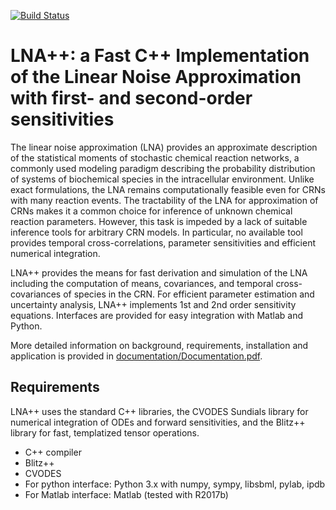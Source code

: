 [![Build Status](https://travis-ci.org/ICB-DCM/LNAplusplus.svg?branch=master)](https://travis-ci.org/ICB-DCM/LNAplusplus)

# LNA++: a Fast C++ Implementation of the Linear Noise Approximation with first- and second-order sensitivities

The linear noise approximation (LNA) provides an approximate description of the statistical moments of stochastic chemical reaction networks, a commonly used modeling paradigm describing the probability distribution of systems of biochemical species in the intracellular environment. Unlike exact formulations, the LNA remains computationally feasible even for CRNs with many reaction events. The tractability of the LNA for approximation of CRNs makes it a common choice for inference of unknown chemical reaction parameters. However, this task is impeded by a lack of suitable inference tools for arbitrary CRN models. In particular, no available tool provides temporal cross-correlations, parameter sensitivities and efficient numerical integration.

LNA++ provides the means for fast derivation and simulation of the LNA including the computation of means, covariances, and temporal cross-covariances of species in the CRN. For efficient parameter estimation and uncertainty analysis, LNA++ implements 1st and 2nd order sensitivity equations. Interfaces are provided for easy integration with Matlab and Python.

More detailed information on background, requirements, installation and application is provided in [documentation/Documentation.pdf](documentation/Documentation.pdf).


## Requirements
LNA++ uses the standard C++ libraries, the CVODES Sundials library for numerical integration of ODEs and forward sensitivities, and the Blitz++ library for fast, templatized tensor operations.  

- C++ compiler
- Blitz++
- CVODES
- For python interface: Python 3.x with numpy, sympy, libsbml, pylab, ipdb
- For Matlab interface: Matlab (tested with R2017b)
